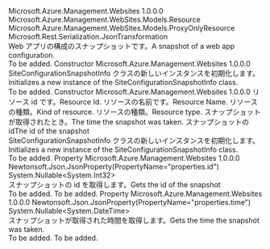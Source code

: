 <Type Name="SiteConfigurationSnapshotInfo" FullName="Microsoft.Azure.Management.WebSites.Models.SiteConfigurationSnapshotInfo">
  <TypeSignature Language="C#" Value="public class SiteConfigurationSnapshotInfo : Microsoft.Azure.Management.WebSites.Models.ProxyOnlyResource" />
  <TypeSignature Language="ILAsm" Value=".class public auto ansi beforefieldinit SiteConfigurationSnapshotInfo extends Microsoft.Azure.Management.WebSites.Models.ProxyOnlyResource" />
  <TypeSignature Language="DocId" Value="T:Microsoft.Azure.Management.WebSites.Models.SiteConfigurationSnapshotInfo" />
  <TypeSignature Language="VB.NET" Value="Public Class SiteConfigurationSnapshotInfo&#xA;Inherits ProxyOnlyResource" />
  <TypeSignature Language="F#" Value="type SiteConfigurationSnapshotInfo = class&#xA;    inherit ProxyOnlyResource" />
  <AssemblyInfo>
    <AssemblyName>Microsoft.Azure.Management.Websites</AssemblyName>
    <AssemblyVersion>1.0.0.0</AssemblyVersion>
  </AssemblyInfo>
  <Base>
    <BaseTypeName>Microsoft.Azure.Management.WebSites.Models.Resource</BaseTypeName>
    <BaseTypeName FrameworkAlternate="azure-dotnet">Microsoft.Azure.Management.WebSites.Models.ProxyOnlyResource</BaseTypeName>
  </Base>
  <Interfaces />
  <Attributes>
    <Attribute>
      <AttributeName>Microsoft.Rest.Serialization.JsonTransformation</AttributeName>
    </Attribute>
  </Attributes>
  <Docs>
    <summary>
            <span data-ttu-id="c90bf-101">Web アプリの構成のスナップショットです。</span><span class="sxs-lookup"><span data-stu-id="c90bf-101">A snapshot of a web app configuration.</span></span>
            </summary>
    <remarks>To be added.</remarks>
  </Docs>
  <Members>
    <Member MemberName=".ctor">
      <MemberSignature Language="C#" Value="public SiteConfigurationSnapshotInfo ();" />
      <MemberSignature Language="ILAsm" Value=".method public hidebysig specialname rtspecialname instance void .ctor() cil managed" />
      <MemberSignature Language="DocId" Value="M:Microsoft.Azure.Management.WebSites.Models.SiteConfigurationSnapshotInfo.#ctor" />
      <MemberSignature Language="VB.NET" Value="Public Sub New ()" />
      <MemberType>Constructor</MemberType>
      <AssemblyInfo>
        <AssemblyName>Microsoft.Azure.Management.Websites</AssemblyName>
        <AssemblyVersion>1.0.0.0</AssemblyVersion>
      </AssemblyInfo>
      <Parameters />
      <Docs>
        <summary>
            <span data-ttu-id="c90bf-102">SiteConfigurationSnapshotInfo クラスの新しいインスタンスを初期化します。</span><span class="sxs-lookup"><span data-stu-id="c90bf-102">Initializes a new instance of the SiteConfigurationSnapshotInfo class.</span></span>
            </summary>
        <remarks>To be added.</remarks>
      </Docs>
    </Member>
    <Member MemberName=".ctor">
      <MemberSignature Language="C#" Value="public SiteConfigurationSnapshotInfo (string id = null, string name = null, string kind = null, string type = null, Nullable&lt;DateTime&gt; time = null, Nullable&lt;int&gt; siteConfigurationSnapshotInfoId = null);" />
      <MemberSignature Language="ILAsm" Value=".method public hidebysig specialname rtspecialname instance void .ctor(string id, string name, string kind, string type, valuetype System.Nullable`1&lt;valuetype System.DateTime&gt; time, valuetype System.Nullable`1&lt;int32&gt; siteConfigurationSnapshotInfoId) cil managed" />
      <MemberSignature Language="DocId" Value="M:Microsoft.Azure.Management.WebSites.Models.SiteConfigurationSnapshotInfo.#ctor(System.String,System.String,System.String,System.String,System.Nullable{System.DateTime},System.Nullable{System.Int32})" />
      <MemberSignature Language="VB.NET" Value="Public Sub New (Optional id As String = null, Optional name As String = null, Optional kind As String = null, Optional type As String = null, Optional time As Nullable(Of DateTime) = null, Optional siteConfigurationSnapshotInfoId As Nullable(Of Integer) = null)" />
      <MemberSignature Language="F#" Value="new Microsoft.Azure.Management.WebSites.Models.SiteConfigurationSnapshotInfo : string * string * string * string * Nullable&lt;DateTime&gt; * Nullable&lt;int&gt; -&gt; Microsoft.Azure.Management.WebSites.Models.SiteConfigurationSnapshotInfo" Usage="new Microsoft.Azure.Management.WebSites.Models.SiteConfigurationSnapshotInfo (id, name, kind, type, time, siteConfigurationSnapshotInfoId)" />
      <MemberType>Constructor</MemberType>
      <AssemblyInfo>
        <AssemblyName>Microsoft.Azure.Management.Websites</AssemblyName>
        <AssemblyVersion>1.0.0.0</AssemblyVersion>
      </AssemblyInfo>
      <Parameters>
        <Parameter Name="id" Type="System.String" />
        <Parameter Name="name" Type="System.String" />
        <Parameter Name="kind" Type="System.String" />
        <Parameter Name="type" Type="System.String" />
        <Parameter Name="time" Type="System.Nullable&lt;System.DateTime&gt;" />
        <Parameter Name="siteConfigurationSnapshotInfoId" Type="System.Nullable&lt;System.Int32&gt;" />
      </Parameters>
      <Docs>
        <param name="id"><span data-ttu-id="c90bf-103">リソース id です。</span><span class="sxs-lookup"><span data-stu-id="c90bf-103">Resource Id.</span></span></param>
        <param name="name"><span data-ttu-id="c90bf-104">リソースの名前です。</span><span class="sxs-lookup"><span data-stu-id="c90bf-104">Resource Name.</span></span></param>
        <param name="kind"><span data-ttu-id="c90bf-105">リソースの種類。</span><span class="sxs-lookup"><span data-stu-id="c90bf-105">Kind of resource.</span></span></param>
        <param name="type"><span data-ttu-id="c90bf-106">リソースの種類。</span><span class="sxs-lookup"><span data-stu-id="c90bf-106">Resource type.</span></span></param>
        <param name="time"><span data-ttu-id="c90bf-107">スナップショットが取得されたとき。</span><span class="sxs-lookup"><span data-stu-id="c90bf-107">The time the snapshot was taken.</span></span></param>
        <param name="siteConfigurationSnapshotInfoId"><span data-ttu-id="c90bf-108">スナップショットの id</span><span class="sxs-lookup"><span data-stu-id="c90bf-108">The id of the snapshot</span></span></param>
        <summary>
            <span data-ttu-id="c90bf-109">SiteConfigurationSnapshotInfo クラスの新しいインスタンスを初期化します。</span><span class="sxs-lookup"><span data-stu-id="c90bf-109">Initializes a new instance of the SiteConfigurationSnapshotInfo class.</span></span>
            </summary>
        <remarks>To be added.</remarks>
      </Docs>
    </Member>
    <Member MemberName="SiteConfigurationSnapshotInfoId">
      <MemberSignature Language="C#" Value="public Nullable&lt;int&gt; SiteConfigurationSnapshotInfoId { get; }" />
      <MemberSignature Language="ILAsm" Value=".property instance valuetype System.Nullable`1&lt;int32&gt; SiteConfigurationSnapshotInfoId" />
      <MemberSignature Language="DocId" Value="P:Microsoft.Azure.Management.WebSites.Models.SiteConfigurationSnapshotInfo.SiteConfigurationSnapshotInfoId" />
      <MemberSignature Language="VB.NET" Value="Public ReadOnly Property SiteConfigurationSnapshotInfoId As Nullable(Of Integer)" />
      <MemberSignature Language="F#" Value="member this.SiteConfigurationSnapshotInfoId : Nullable&lt;int&gt;" Usage="Microsoft.Azure.Management.WebSites.Models.SiteConfigurationSnapshotInfo.SiteConfigurationSnapshotInfoId" />
      <MemberType>Property</MemberType>
      <AssemblyInfo>
        <AssemblyName>Microsoft.Azure.Management.Websites</AssemblyName>
        <AssemblyVersion>1.0.0.0</AssemblyVersion>
      </AssemblyInfo>
      <Attributes>
        <Attribute>
          <AttributeName>Newtonsoft.Json.JsonProperty(PropertyName="properties.id")</AttributeName>
        </Attribute>
      </Attributes>
      <ReturnValue>
        <ReturnType>System.Nullable&lt;System.Int32&gt;</ReturnType>
      </ReturnValue>
      <Docs>
        <summary>
            <span data-ttu-id="c90bf-110">スナップショットの id を取得します。</span><span class="sxs-lookup"><span data-stu-id="c90bf-110">Gets the id of the snapshot</span></span>
            </summary>
        <value>To be added.</value>
        <remarks>To be added.</remarks>
      </Docs>
    </Member>
    <Member MemberName="Time">
      <MemberSignature Language="C#" Value="public Nullable&lt;DateTime&gt; Time { get; }" />
      <MemberSignature Language="ILAsm" Value=".property instance valuetype System.Nullable`1&lt;valuetype System.DateTime&gt; Time" />
      <MemberSignature Language="DocId" Value="P:Microsoft.Azure.Management.WebSites.Models.SiteConfigurationSnapshotInfo.Time" />
      <MemberSignature Language="VB.NET" Value="Public ReadOnly Property Time As Nullable(Of DateTime)" />
      <MemberSignature Language="F#" Value="member this.Time : Nullable&lt;DateTime&gt;" Usage="Microsoft.Azure.Management.WebSites.Models.SiteConfigurationSnapshotInfo.Time" />
      <MemberType>Property</MemberType>
      <AssemblyInfo>
        <AssemblyName>Microsoft.Azure.Management.Websites</AssemblyName>
        <AssemblyVersion>1.0.0.0</AssemblyVersion>
      </AssemblyInfo>
      <Attributes>
        <Attribute>
          <AttributeName>Newtonsoft.Json.JsonProperty(PropertyName="properties.time")</AttributeName>
        </Attribute>
      </Attributes>
      <ReturnValue>
        <ReturnType>System.Nullable&lt;System.DateTime&gt;</ReturnType>
      </ReturnValue>
      <Docs>
        <summary>
            <span data-ttu-id="c90bf-111">スナップショットが取得された時間を取得します。</span><span class="sxs-lookup"><span data-stu-id="c90bf-111">Gets the time the snapshot was taken.</span></span>
            </summary>
        <value>To be added.</value>
        <remarks>To be added.</remarks>
      </Docs>
    </Member>
  </Members>
</Type>
